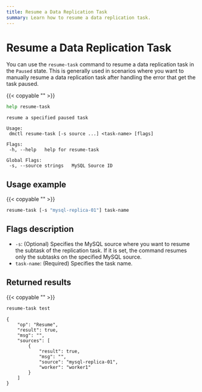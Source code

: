 ```yaml
---
title: Resume a Data Replication Task
summary: Learn how to resume a data replication task.
---
```


# Resume a Data Replication Task

You can use the `resume-task` command to resume a data replication task in the `Paused` state. This is generally used in scenarios where you want to manually resume a data replication task after handling the error that get the task paused.

{{< copyable "" >}}

```bash
help resume-task
```

```
resume a specified paused task

Usage:
 dmctl resume-task [-s source ...] <task-name> [flags]

Flags:
 -h, --help   help for resume-task

Global Flags:
 -s, --source strings   MySQL Source ID
```

## Usage example

{{< copyable "" >}}

```bash
resume-task [-s "mysql-replica-01"] task-name
```

## Flags description

- `-s`: (Optional) Specifies the MySQL source where you want to resume the subtask of the replication task. If it is set, the command resumes only the subtasks on the specified MySQL source.
- `task-name`: (Required) Specifies the task name.

## Returned results

{{< copyable "" >}}

```bash
resume-task test
```

```
{
    "op": "Resume",
    "result": true,
    "msg": "",
    "sources": [
        {
            "result": true,
            "msg": "",
            "source": "mysql-replica-01",
            "worker": "worker1"
        }
    ]
}
```
